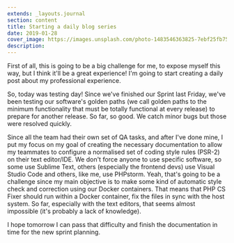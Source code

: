 ```yaml
---
extends: _layouts.journal
section: content
title: Starting a daily blog series
date: 2019-01-28
cover_image: https://images.unsplash.com/photo-1483546363825-7ebf25fb7513?ixlib=rb-1.2.1&ixid=eyJhcHBfaWQiOjEyMDd9&auto=format&fit=crop&w=1350&q=80
description: 
---
```


First of all, this is going to be a big challenge for me, to expose myself this way, but I think it'll be a great experience! I'm going to start creating a daily post about my professional experience.

So, today was testing day! Since we've finished our Sprint last Friday, we've been testing our software's golden paths (we call golden paths to the minimum functionality that must be totally functional at every release) to prepare for another release. So far, so good. We catch minor bugs but those were resolved quickly.

Since all the team had their own set of QA tasks, and after I've done mine, I put my focus on my goal of creating the necessary documentation to allow my teammates to configure a normalised set of coding style rules (PSR-2) on their text editor/IDE. We don't force anyone to use specific software, so some use Sublime Text, others (especially the frontend devs) use Visual Studio Code and others, like me, use PHPstorm. Yeah, that's going to be a challenge since my main objective is to make some kind of automatic style check and correction using our Docker containers. That means that PHP CS Fixer should run within a Docker container, fix the files in sync with the host system. So far, especially with the text editors, that seems almost impossible (it's probably a lack of knowledge).

I hope tomorrow I can pass that difficulty and finish the documentation in time for the new sprint planning.